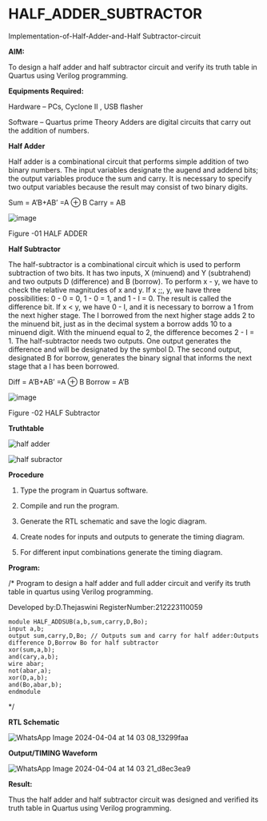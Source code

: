 # HALF_ADDER_SUBTRACTOR

Implementation-of-Half-Adder-and-Half Subtractor-circuit

**AIM:**

To design a half adder and half subtractor circuit and verify its truth table in Quartus using Verilog programming.

**Equipments Required:**

Hardware – PCs, Cyclone II , USB flasher 

Software – Quartus prime Theory Adders are digital circuits that carry out the addition of numbers.

**Half Adder**

Half adder is a combinational circuit that performs simple addition of two binary numbers. The input variables designate the augend and addend bits; the output variables produce the sum and carry. It is necessary to specify two output variables because the result may consist of two binary digits.

Sum = A’B+AB’ =A ⊕ B Carry = AB

![image](https://github.com/naavaneetha/HALF_ADDER_SUBTRACTOR/assets/154305477/bd4a0b2c-cdbc-4184-ab08-81578f121e1f)

Figure -01 HALF ADDER

**Half Subtractor**

The half-subtractor is a combinational circuit which is used to perform subtraction of two bits. It has two inputs, X (minuend) and Y (subtrahend) and two outputs D (difference) and B (borrow). To perform x - y, we have to check the relative magnitudes of x and y. If x ;;, y, we have three possibilities: 0 - 0 = 0, 1 - 0 = 1, and 1 - I = 0. The result is called the difference bit. If x < y, we have 0 - I, and it is necessary to borrow a 1 from the next higher stage. The I borrowed from the next higher stage adds 2 to the minuend bit, just as in the decimal system a borrow adds 10 to a minuend digit. With the minuend equal to 2, the difference becomes 2 - I = 1. The half-subtractor needs two outputs. One output generates the difference and will be designated by the symbol D. The second output, designated B for borrow, generates the binary signal that informs the next stage that a I has been borrowed. 

Diff = A’B+AB’ =A ⊕ B
Borrow = A’B

 ![image](https://github.com/naavaneetha/HALF_ADDER_SUBTRACTOR/assets/154305477/d76b099c-513f-4e7c-843a-e2fd028a531a)

Figure -02 HALF Subtractor

**Truthtable**

![half adder](https://github.com/thejaswinidhanaraj/HALF_ADDER_SUBTRACTOR/assets/148514511/187203b3-5700-4f2c-a4e5-da2e30e4ecd4)


![half subractor](https://github.com/thejaswinidhanaraj/HALF_ADDER_SUBTRACTOR/assets/148514511/9b1cf812-237b-4b0a-b3b8-edd08ef53acd)

**Procedure**

1.	Type the program in Quartus software.

2.	Compile and run the program.

3.	Generate the RTL schematic and save the logic diagram.

4.	Create nodes for inputs and outputs to generate the timing diagram.

5.	For different input combinations generate the timing diagram.


**Program:**

/* Program to design a half adder and full adder circuit and verify its truth table in quartus using Verilog programming.

Developed by:D.Thejaswini
RegisterNumber:212223110059
```
module HALF_ADDSUB(a,b,sum,carry,D,Bo);
input a,b;
output sum,carry,D,Bo; // Outputs sum and carry for half adder:Outputs difference D,Borrow Bo for half subtractor
xor(sum,a,b);
and(cary,a,b);
wire abar;
not(abar,a);
xor(D,a,b);
and(Bo,abar,b);
endmodule
```
*/

**RTL Schematic**

![WhatsApp Image 2024-04-04 at 14 03 08_13299faa](https://github.com/thejaswinidhanaraj/HALF_ADDER_SUBTRACTOR/assets/148514511/457deb3c-b52a-43aa-81f9-6bfa964c1f96)

**Output/TIMING Waveform**

![WhatsApp Image 2024-04-04 at 14 03 21_d8ec3ea9](https://github.com/thejaswinidhanaraj/HALF_ADDER_SUBTRACTOR/assets/148514511/8fca48db-4448-43d0-bba9-b20de253577f)


**Result:**

Thus the half adder and half subtractor circuit was designed and verified its truth table in Quartus using Verilog programming.
